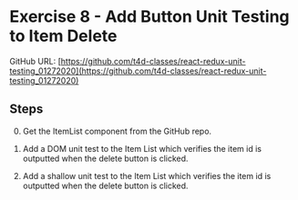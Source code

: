 # Exercise 8 - Add Button Unit Testing to Item Delete

GitHub URL: [https://github.com/t4d-classes/react-redux-unit-testing_01272020](https://github.com/t4d-classes/react-redux-unit-testing_01272020)

## Steps

0. Get the ItemList component from the GitHub repo.

1. Add a DOM unit test to the Item List which verifies the item id is outputted when the delete button is clicked.

2. Add a shallow unit test to the Item List which verifies the item id is outputted when the delete button is clicked.
